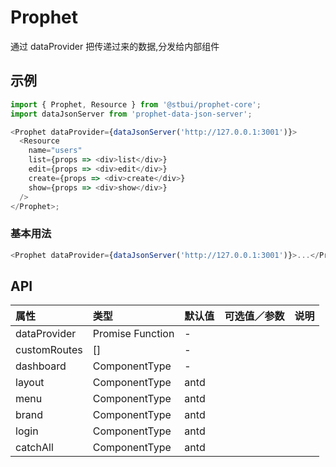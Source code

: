 # Prophet

通过 dataProvider 把传递过来的数据,分发给内部组件

## 示例

```js
import { Prophet, Resource } from '@stbui/prophet-core';
import dataJsonServer from 'prophet-data-json-server';

<Prophet dataProvider={dataJsonServer('http://127.0.0.1:3001')}>
  <Resource
    name="users"
    list={props => <div>list</div>}
    edit={props => <div>edit</div>}
    create={props => <div>create</div>}
    show={props => <div>show</div>}
  />
</Prophet>;
```

### 基本用法

```js
<Prophet dataProvider={dataJsonServer('http://127.0.0.1:3001')}>...</Prophet>
```

## API

| 属性         | 类型             | 默认值 | 可选值／参数 | 说明 |
| :----------- | :--------------- | :----- | :----------- | :--- |
| dataProvider | Promise Function | -      |              |      |
| customRoutes | []               | -      |              |      |
| dashboard    | ComponentType    | -      |              |      |
| layout       | ComponentType    | antd   |              |      |
| menu         | ComponentType    | antd   |              |      |
| brand        | ComponentType    | antd   |              |      |
| login        | ComponentType    | antd   |              |      |
| catchAll     | ComponentType    | antd   |              |      |
